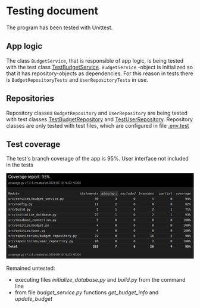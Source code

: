 # Testing document

The program has been tested with Unittest.

## App logic

The class `BudgetService`, that is responsible of app logic, is being tested with the test class [TestBudgetService](https://github.com/eveliinaalikoski/ohte-harjoitustyo/blob/master/src/tests/budget_service_test.py). `BudgetService` -object is initialized so that it has repository-objects as dependencies. For this reason in tests there is `BudgetRepositoryTests` and `UserRepositoryTests` in use.

## Repositories

Repository classes `BudgetRepository` and `UserRepository` are being tested with test classes [TestBudgetRepository](https://github.com/eveliinaalikoski/ohte-harjoitustyo/blob/master/src/tests/repositories/budget_repository_test.py) and [TestUserRepository](https://github.com/eveliinaalikoski/ohte-harjoitustyo/blob/master/src/tests/repositories/user_repository_test.py). Repository classes are only tested with test files, which are configured in file [.env.test](https://github.com/eveliinaalikoski/ohte-harjoitustyo/blob/master/.env.test)

## Test coverage

The test's branch coverage of the app is 95%. User interface not included in the tests

![coverage-report](./pictures/coverage-report.png)

Remained untested:
- executing files *initialize_database.py* and *build.py* from the command line
- from file *budget_service.py* functions *get_budget_info* and *update_budget*
